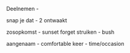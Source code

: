 Deelnemen - 

snap je dat - 2
ontwaakt

zosopkomst - sunset
forget 
struiken - bush

aangenaam - comfortable
keer - time/occasion
